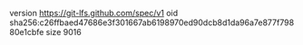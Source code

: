 version https://git-lfs.github.com/spec/v1
oid sha256:c26ffbaed47686e3f301667ab6198970ed90dcb8d1da96a7e877f79880e1cbfe
size 9016
